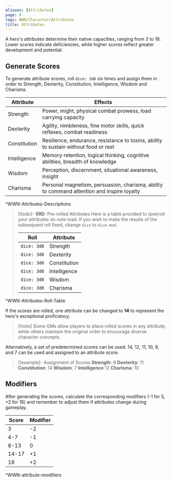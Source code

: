 ```yaml
---
aliases: [Attributes]
page: 8
tags: WWN/Character/Attributes
title: Attributes
---
```


A hero's attributes determine their native capacities, ranging from 3 to 18. Lower scores indicate deficiencies, while higher scores reflect greater development and potential.

## Generate Scores

To generate attribute scores, roll `dice: 3d6` six times and assign them in order to Strength, Dexterity, Constitution, Intelligence, Wisdom and Charisma.

| **Attribute** | **Effects**                                                                                |
|---------------|--------------------------------------------------------------------------------------------|
| Strength      | Power, might, physical combat prowess, load carrying capacity                              |
| Dexterity     | Agility, nimbleness, fine motor skills, quick reflexes, combat readiness                   |
| Constitution  | Resilience, endurance, resistance to toxins, ability to sustain without food or rest       |
| Intelligence  | Memory retention, logical thinking, cognitive abilities, breadth of knowledge              |
| Wisdom        | Perception, discernment, situational awareness, insight                                    |
| Charisma      | Personal magnetism, persuasion, charisma, ability to command attention and inspire loyalty |
^WWN-Attributes-Descriptions

> [!todo]- **SRD**: Pre-rolled Attributes
> Here is a table provided to (pre)roll your attributes on note load. If you wish to make the results of the subsequent roll fixed, change `dice` to `dice-mod`.
>
> | Roll        | Attribute    |
> |-------------|--------------|
> | `dice: 3d6` | Strength     |
> | `dice: 3d6` | Dexterity    |
> | `dice: 3d6` | Constitution |
> | `dice: 3d6` | Intelligence |
> | `dice: 3d6` | Wisdom       |
> | `dice: 3d6` | Charisma     |
^WWN-Attributes-Roll-Table

If the scores are rolled, one attribute can be changed to **14** to represent the hero's exceptional proficiency.

>[!note] Some GMs allow players to place rolled scores in any attribute, while others maintain the original order to encourage diverse character concepts.

Alternatively, a set of predetermined scores can be used. 14, 12, 11, 10, 9, and 7 can be used and assigned to an attribute score.

> [!example]- Assignment of Scores
> **Strength**: 9
> **Dexterity**: 11
> **Constitution**: 14
> **Wisdom**: 7
> **Intelligence** 12
> **Charisma**: 10

## Modifiers

After generating the scores, calculate the corresponding modifiers (-1 for 5, +2 for 18) and remember to adjust them if attributes change during gameplay.

| Score | Modifier |
|-------|----------|
| 3     | -2       |
| 4-7   | -1       |
| 8-13  | 0        |
| 14-17 | +1       |
| 18    | +2       |
^WWN-attribute-modifiers
